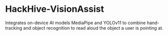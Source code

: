 # HackHive-VisionAssist
Integrates on-device AI models MediaPipe and YOLOv11 to combine hand-tracking and object recognition to read aloud the object a user is pointing at.
